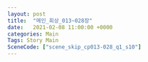 ```yaml
---
layout: post
title:  "메인_회상_013~028장"
date:   2021-02-08 11:00:00 +0000
categories: Main
Tags: Story Main
SceneCode: ["scene_skip_cp013-028_q1_s10"]
---
```

